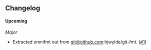 ## Changelog

#### Upcoming

*Major*
* Extracted omnifmt out from git@github.com:hjwylde/git-fmt. ([#1](https://github.com/hjwylde/omnifmt/issues/1))


